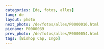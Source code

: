 ```yaml
---
categories: [de, fotos, alles]
lang: de
layout: photo
next_photo: /de/fotos/alles/P0000016.html
picname: P0000039
prev_photo: /de/fotos/alles/P0000054.html
tags: [Bishop Cap, Ingo]
---
```

